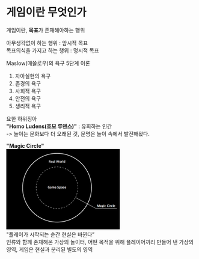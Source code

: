 # 게임이란 무엇인가
게임이란, **목표**가 존재해야하는 행위   

아무생각없이 하는 행위 : 암시적 목표   
목표의식을 가지고 하는 행위 : 명시적 목표   

Maslow(매쓸로우)의 욕구 5단계 이론   
1. 자아실현의 욕구
2. 존경의 욕구
3. 사회적 욕구
4. 안전의 욕구
5. 생리적 욕구

요한 하위징아   
**"Homo Ludens(호모 루덴스)"** : 유희하는 인간   
-> 놀이는 문화보다 더 오래된 것, 문명은 놀이 속에서 발전해왔다.   

**"Magic Circle"**   
<img src="/Part2/picture/Magic Circle.png" width = "60%" height="40%">   
"플레이가 시작되는 순간 현실은 바뀐다”   
인류와 함께 존재해온 가상의 놀이터, 어떤 목적을 위해 플레이어끼리 만들어 낸 가상의 영역, 게임은 현실과 분리된 별도의 영역
